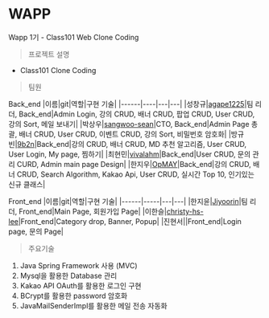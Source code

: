 # WAPP
 Wapp 1기 - Class101 Web Clone Coding 
 
 >프로젝트 설명
 - Class101 Clone Coding
  
 >팀원
  
 Back_end
|이름|git|역할|구현 기술|
|------|----|---|---|
|성창규|[agape1225](https://github.com/agape1225 "agape1225")|팀 리더, Back_end|Admin Login, 강의 CRUD, 배너 CRUD, 팝업 CRUD, User CRUD, 강의 Sort, 메일 보내기|
|박상우|[sangwoo-sean](https://github.com/sangwoo-sean "google link")|CTO, Back_end|Admin Page 총괄, 배너 CRUD, User CRUD, 이벤트 CRUD, 강의 Sort, 비밀번호 암호화|
|방규빈|[9b2n](https://github.com/9b2n "9b2n")|Back_end|강의 CRUD, 배너 CRUD, MD 추천 알고리즘, User CRUD, User Login, My page, 찜하기|
|최현민|[vivalahm](https://github.com/vivalahm "vivalahm")|Back_end|User CRUD, 문의 관리 CURD, Admin main page Design|
|한지우|[OpMAY](https://github.com/OpMAY "OpMAY")|Back_end|강의 CRUD, 배너 CRUD, Search Algorithm, Kakao Api, User CRUD, 실시간 Top 10, 인기있는 신규 클래스|

Front_end
|이름|git|역할|구현 기술|
|------|-----|---|---|
|한지윤|[Jiyoorin](https://github.com/Jiyoorin "Jiyoorin")|팀 리더, Front_end|Main Page, 회원가입 Page|
|이한슬|[christy-hs-lee](https://github.com/christy-hs-lee "christy-hs-lee")|Front_end|Category drop, Banner, Popup|
|진현서||Front_end|Login page, 문의 Page|


> 주요기술
 1. Java Spring Framework 사용 (MVC)
 2. Mysql을 활용한 Database 관리
 3. Kakao API OAuth를 활용한 로그인 구현
 4. BCrypt를 활용한 password 암호화
 5. JavaMailSenderImpl를 활용한 메일 전송 자동화
